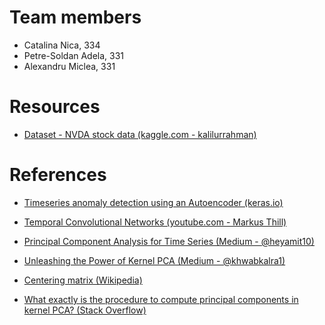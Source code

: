 # Team members

- Catalina Nica, 334
- Petre-Soldan Adela, 331
- Alexandru Miclea, 331

# Resources

 - [Dataset - NVDA stock data (kaggle.com - kalilurrahman)](https://www.kaggle.com/datasets/kalilurrahman/nvidia-stock-data-latest-and-updated?resource=download)

# References

 - [Timeseries anomaly detection using an Autoencoder (keras.io)](https://keras.io/examples/timeseries/timeseries_anomaly_detection/)

 - [Temporal Convolutional Networks (youtube.com - Markus Thill)](https://www.youtube.com/watch?v=PjI4fpcTGFY)

 - [Principal Component Analysis for Time Series (Medium - @heyamit10)](https://medium.com/@heyamit10/principal-component-analysis-for-time-series-99a5d5eddac9)

 - [Unleashing the Power of Kernel PCA (Medium - @khwabkalra1)](https://medium.com/@khwabkalra1/unleashing-the-power-of-kernel-pca-bce7f4d2923d)

 - [Centering matrix (Wikipedia)](https://en.wikipedia.org/wiki/Centering_matrix)

 - [What exactly is the procedure to compute principal components in kernel PCA? (Stack Overflow)](https://stats.stackexchange.com/questions/131140/what-exactly-is-the-procedure-to-compute-principal-components-in-kernel-pca)